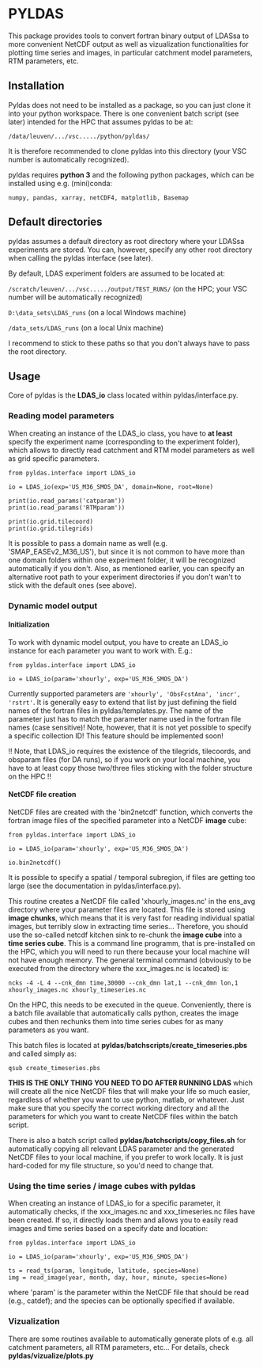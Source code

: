 # **PYLDAS**

This package provides tools to convert fortran binary output of LDASsa to more convenient NetCDF output as well as vizualization functionalities for plotting time series and images, in particular catchment model parameters, RTM parameters, etc.

## Installation

Pyldas does not need to be installed as a package, so you can just clone it into your python workspace. There is one convenient batch script (see later) intended for the HPC that assumes pyldas to be at:

`/data/leuven/.../vsc...../python/pyldas/`

It is therefore recommended to clone pyldas into this directory (your VSC number is automatically recognized).

pyldas requires **python 3** and the following python packages, which can be installed using e.g. (mini)conda:

`numpy, pandas, xarray, netCDF4, matplotlib, Basemap`

## Default directories

pyldas assumes a default directory as root directory where your LDASsa experiments are stored. You can, however, specify any other root directory when calling the pyldas interface (see later).

By default, LDAS experiment folders are assumed to be located at:

`/scratch/leuven/.../vsc...../output/TEST_RUNS/` (on the HPC; your VSC number will be automatically recognized)

`D:\data_sets\LDAS_runs` (on a local Windows machine)

`/data_sets/LDAS_runs` (on a local Unix machine)

I recommend to stick to these paths so that you don't always have to pass the root directory.

## Usage

Core of pyldas is the **LDAS_io** class located within pyldas/interface.py. 

### Reading model parameters

When creating an instance of the LDAS_io class, you have to **at least** specify the experiment name (corresponding to the experiment folder), which allows to directly read catchment and RTM model parameters as well as grid specific parameters.

```
from pyldas.interface import LDAS_io

io = LDAS_io(exp='US_M36_SMOS_DA', domain=None, root=None)

print(io.read_params('catparam'))
print(io.read_params('RTMparam'))

print(io.grid.tilecoord)
print(io.grid.tilegrids)
```

It is possible to pass a domain name as well (e.g. 'SMAP_EASEv2_M36_US'), but since it is not common to have more than one domain folders within one experiment folder, it will be recognized automatically if you don't. Also, as mentioned earlier, you can specify an alternative root path to your experiment directories if you don't wan't to stick with the default ones (see above). 

### Dynamic model output 

#### Initialization

To work with dynamic model output, you have to create an LDAS_io instance for each parameter you want to work with. E.g.:

```
from pyldas.interface import LDAS_io

io = LDAS_io(param='xhourly', exp='US_M36_SMOS_DA')
```

Currently supported parameters are `'xhourly', 'ObsFcstAna', 'incr', 'rstrt'`. It is generally easy to extend that list by just defining the field names of the fortran files in pyldas/templates.py. The name of the parameter just has to match the parameter name used in the fortran file names (case sensitive)! Note, however, that it is not yet possible to specify a specific collection ID! This feature should be implemented soon!

!! Note, that LDAS_io requires the existence of the tilegrids, tilecoords, and obsparam files (for DA runs), so if you work on your local machine, you have to at least copy those two/three files sticking with the folder structure on the HPC !!

#### NetCDF file creation

NetCDF files are created with the 'bin2netcdf' function, which converts the fortran image files of the specified parameter into a NetCDF **image** cube:

```
from pyldas.interface import LDAS_io

io = LDAS_io(param='xhourly', exp='US_M36_SMOS_DA')

io.bin2netcdf()
```

It is possible to specify a spatial / temporal subregion, if files are getting too large (see the documentation in pyldas/interface.py).

This routine creates a NetCDF file called 'xhourly_images.nc' in the ens_avg directory where your parameter files are located. This file is stored using **image chunks**, which means that it is very fast for reading individual spatial images, but terribly slow in extracting time series... Therefore, you should use the so-called netcdf kitchen sink to re-chunk the **image cube** into a **time series cube**. This is a command line programm, that is pre-installed on the HPC, which you will need to run there because your local machine will not have enough memory. The general terminal command (obviously to be executed from the directory where the xxx_images.nc is located) is:

```
ncks -4 -L 4 --cnk_dmn time,30000 --cnk_dmn lat,1 --cnk_dmn lon,1 xhourly_images.nc xhourly_timeseries.nc
```

On the HPC, this needs to be executed in the queue. Conveniently, there is a batch file available that automatically calls python, creates the image cubes and then rechunks them into time series cubes for as many parameters as you want. 

This batch files is located at **pyldas/batchscripts/create_timeseries.pbs** and called simply as:

```
qsub create_timeseries.pbs
```

**THIS IS THE ONLY THING YOU NEED TO DO AFTER RUNNING LDAS** which will create all the nice NetCDF files that will make your life so much easier, regardless of whether you want to use python, matlab, or whatever. Just make sure that you specify the correct working directory and all the parameters for which you want to create NetCDF files within the batch script.

There is also a batch script called **pyldas/batchscripts/copy_files.sh** for automatically copying all relevant LDAS parameter and the generated NetCDF files to your local machine, if you prefer to work locally. It is just hard-coded for my file structure, so you'd need to change that.

### Using the time series / image cubes with pyldas

When creating an instance of LDAS_io for a specific parameter, it automatically checks, if the xxx_images.nc and xxx_timeseries.nc files have been created. If so, it directly loads them and allows you to easily read images and time series based on a specify date and location:

```
from pyldas.interface import LDAS_io

io = LDAS_io(param='xhourly', exp='US_M36_SMOS_DA')

ts = read_ts(param, longitude, latitude, species=None)
img = read_image(year, month, day, hour, minute, species=None)
```

where 'param' is the parameter within the NetCDF file that should be read (e.g., catdef); and the species can be optionally specified if available.


### Vizualization

There are some routines available to automatically generate plots of e.g. all catchment parameters, all RTM parameters, etc... For details, check **pyldas/vizualize/plots.py**


